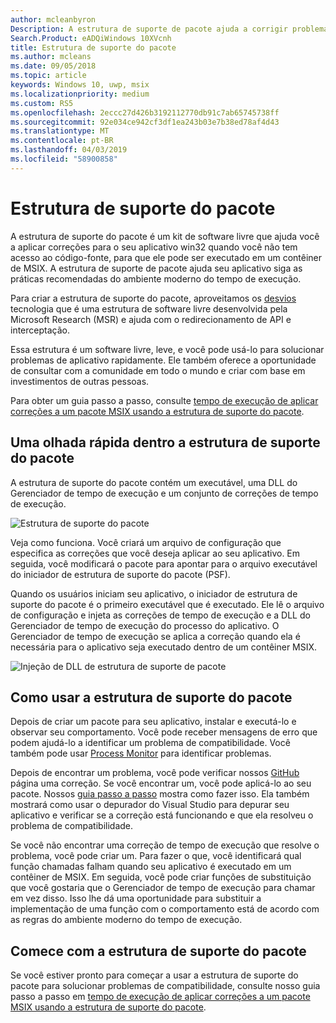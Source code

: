 ```yaml
---
author: mcleanbyron
Description: A estrutura de suporte de pacote ajuda a corrigir problemas que impedem que seu aplicativo da área de trabalho seja executado em um contêiner de MSIX.
Search.Product: eADQiWindows 10XVcnh
title: Estrutura de suporte do pacote
ms.author: mcleans
ms.date: 09/05/2018
ms.topic: article
keywords: Windows 10, uwp, msix
ms.localizationpriority: medium
ms.custom: RS5
ms.openlocfilehash: 2eccc27d426b3192112770db91c7ab65745738ff
ms.sourcegitcommit: 92e034ce942cf3df1ea243b03e7b38ed78af4d43
ms.translationtype: MT
ms.contentlocale: pt-BR
ms.lasthandoff: 04/03/2019
ms.locfileid: "58900858"
---
```

# <a name="package-support-framework"></a>Estrutura de suporte do pacote

A estrutura de suporte do pacote é um kit de software livre que ajuda você a aplicar correções para o seu aplicativo win32 quando você não tem acesso ao código-fonte, para que ele pode ser executado em um contêiner de MSIX. A estrutura de suporte de pacote ajuda seu aplicativo siga as práticas recomendadas do ambiente moderno do tempo de execução.

Para criar a estrutura de suporte do pacote, aproveitamos os [desvios](https://www.microsoft.com/en-us/research/project/detours) tecnologia que é uma estrutura de software livre desenvolvida pela Microsoft Research (MSR) e ajuda com o redirecionamento de API e interceptação.

Essa estrutura é um software livre, leve, e você pode usá-lo para solucionar problemas de aplicativo rapidamente. Ele também oferece a oportunidade de consultar com a comunidade em todo o mundo e criar com base em investimentos de outras pessoas.

Para obter um guia passo a passo, consulte [tempo de execução de aplicar correções a um pacote MSIX usando a estrutura de suporte do pacote](https://docs.microsoft.com/windows/uwp/porting/package-support-framework).

## <a name="a-quick-look-inside-of-the-package-support-framework"></a>Uma olhada rápida dentro a estrutura de suporte do pacote

A estrutura de suporte do pacote contém um executável, uma DLL do Gerenciador de tempo de execução e um conjunto de correções de tempo de execução.

![Estrutura de suporte do pacote](images/package-support-framework.png)

Veja como funciona. Você criará um arquivo de configuração que especifica as correções que você deseja aplicar ao seu aplicativo. Em seguida, você modificará o pacote para apontar para o arquivo executável do iniciador de estrutura de suporte do pacote (PSF).

Quando os usuários iniciam seu aplicativo, o iniciador de estrutura de suporte do pacote é o primeiro executável que é executado. Ele lê o arquivo de configuração e injeta as correções de tempo de execução e a DLL do Gerenciador de tempo de execução do processo do aplicativo. O Gerenciador de tempo de execução se aplica a correção quando ela é necessária para o aplicativo seja executado dentro de um contêiner MSIX.

![Injeção de DLL de estrutura de suporte de pacote](images/package-support-framework-2.png)

## <a name="how-to-use-the-package-support-framework"></a>Como usar a estrutura de suporte do pacote

Depois de criar um pacote para seu aplicativo, instalar e executá-lo e observar seu comportamento. Você pode receber mensagens de erro que podem ajudá-lo a identificar um problema de compatibilidade. Você também pode usar [Process Monitor](https://docs.microsoft.com/sysinternals/downloads/procmon) para identificar problemas.

Depois de encontrar um problema, você pode verificar nossos [GitHub](https://github.com/Microsoft/MSIX-PackageSupportFramework/) página uma correção. Se você encontrar um, você pode aplicá-lo ao seu pacote. Nossos [guia passo a passo](https://docs.microsoft.com/windows/uwp/porting/package-support-framework) mostra como fazer isso. Ela também mostrará como usar o depurador do Visual Studio para depurar seu aplicativo e verificar se a correção está funcionando e que ela resolveu o problema de compatibilidade.

Se você não encontrar uma correção de tempo de execução que resolve o problema, você pode criar um. Para fazer o que, você identificará qual função chamadas falham quando seu aplicativo é executado em um contêiner de MSIX. Em seguida, você pode criar funções de substituição que você gostaria que o Gerenciador de tempo de execução para chamar em vez disso. Isso lhe dá uma oportunidade para substituir a implementação de uma função com o comportamento está de acordo com as regras do ambiente moderno do tempo de execução.

## <a name="get-started-with-the-package-support-framework"></a>Comece com a estrutura de suporte do pacote

Se você estiver pronto para começar a usar a estrutura de suporte do pacote para solucionar problemas de compatibilidade, consulte nosso guia passo a passo em [tempo de execução de aplicar correções a um pacote MSIX usando a estrutura de suporte do pacote](https://docs.microsoft.com/windows/uwp/porting/package-support-framework).
